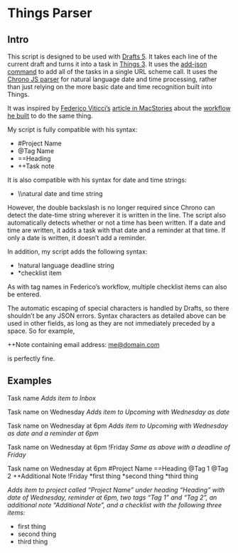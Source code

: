 # Things Parser

## Intro

This script is designed to be used with [Drafts 5][1]. It takes each line of the current draft and turns it into a task in [Things 3][2]. It uses the [add-json command][3] to add all of the tasks in a single URL scheme call. It uses the [Chrono JS parser][7] for natural language date and time processing, rather than just relying on the more basic date and time recognition built into Things.

It was inspired by [Federico Viticci’s][4] [article in MacStories][5] about the [workflow he built][6] to do the same thing.

My script is fully compatible with his syntax:

- #Project Name 
- @Tag Name
- ==Heading
- ++Task note

It is also compatible with his syntax for date and time strings:

- \\\\natural date and time string

However, the double backslash is no longer required since Chrono can detect the date-time string wherever it is written in the line. The script also automatically detects whether or not a time has been written. If a date and time are written, it adds a task with that date and a reminder at that time. If only a date is written, it doesn’t add a reminder.

In addition, my script adds the following syntax:

- !natural language deadline string
- *checklist item

As with tag names in Federico’s workflow, multiple checklist items can also be entered.

The automatic escaping of special characters is handled by Drafts, so there shouldn’t be any JSON errors. Syntax characters as detailed above can be used in other fields, as long as they are not immediately preceded by a space. So for example, 

++Note containing email address: me@domain.com 

is perfectly fine.

## Examples

Task name
*Adds item to Inbox*

Task name on Wednesday
*Adds item to Upcoming with Wednesday as date*

Task name on Wednesday at 6pm
*Adds item to Upcoming with Wednesday as date and a reminder at 6pm*

Task name on Wednesday at 6pm !Friday
*Same as above with a deadline of Friday*

Task name on Wednesday at 6pm #Project Name ==Heading @Tag 1 @Tag 2 ++Additional Note !Friday *first thing *second thing *third thing

*Adds item to project called “Project Name” under heading “Heading” with date of Wednesday, reminder at 6pm, two tags “Tag 1” and “Tag 2”, an additional note “Additional Note”, and a checklist with the following three items:*

* first thing
* second thing
* third thing

[1]: https://agiletortoise.github.io/drafts-documentation/
[2]: https://itunes.apple.com/gb/app/things-3-for-ipad/id904244226?mt=8&uo=4&at=1001lsF2
[3]: https://support.culturedcode.com/customer/en/portal/articles/2803573#add-json
[4]: https://www.twitter.com/viticci
[5]: https://www.macstories.net/ios/things-automation-building-a-natural-language-parser-in-workflow/
[6]: https://workflow.is/workflows/b852622a129a45ab81322b0003a7314a
[7]: https://github.com/wanasit/chrono